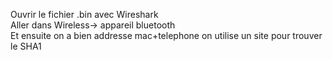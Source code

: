 Ouvrir le fichier .bin avec Wireshark</br>
Aller dans Wireless-> appareil bluetooth</br>
Et ensuite on a bien addresse mac+telephone on utilise un site pour trouver le SHA1</br>